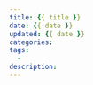 ```yaml
---
title: {{ title }}
date: {{ date }}
updated: {{ date }}
categories: 
tags:
  - 
description: 
---
```


<!-- more -->


